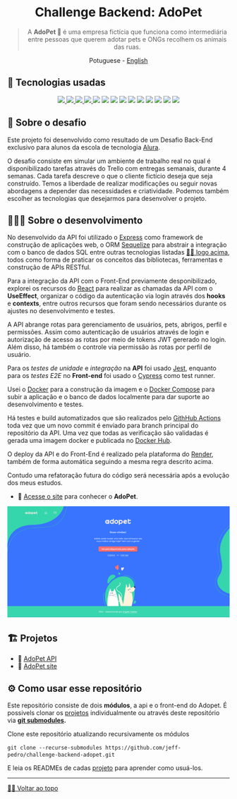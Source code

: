 <div id='top' align="center">

  # Challenge Backend: AdoPet

  > A **AdoPet 🐾** é uma empresa fictícia que funciona como intermediária entre pessoas que querem adotar pets e ONGs recolhem os animais das ruas.  

  <a>Potuguese</a> -
  <a href="./docs/en/README_en.md">English</a>

</div>

<div id='tech'>

  ## 🤖 Tecnologias usadas

</div>
<div align="center">
  <a href='https://nodejs.org/' target='_blank'><img src="https://img.shields.io/badge/Node.js-white?style=for-the-badge&logo=node.js&logoColor=green">
  <a href='https://react.dev/' target='_blank'><img src="https://img.shields.io/badge/React-20232A?style=for-the-badge&logo=react&logoColor=61DAFB"/>
  <img src="https://img.shields.io/badge/JavaScript-F7DF1E?style=for-the-badge&logo=javascript&logoColor=black">
  <a href='https://expressjs.com/' target='_blank'><img src="https://img.shields.io/badge/Express-1572B6?style=for-the-badge&logo=express&logoColor=white">
  <a href='https://jwt.io/' target='_blank'><img src="https://img.shields.io/badge/JWT-61B?style=for-the-badge&logo=jsonwebtokens&logoColor=white"/></a>
  <a href='https://www.postgresql.org/' target='_blank'><img src="https://img.shields.io/badge/PostgreSQL-F6F5F2?style=for-the-badge&logo=postgresql&logoColor=blue"/></a>
  <a href='https://sequelize.org/' target='_blank'><img src="https://img.shields.io/badge/Sequelize-52B0E7?style=for-the-badge&logo=sequelize&logoColor=white"/></a>
  <a href='https://www.cypress.io/' target='_blank'><img src="https://img.shields.io/badge/Cypress-69D3A7?style=for-the-badge&logo=Cypress&logoColor=white"/></a>
  <a href='https://jestjs.io/' target='_blank'><img src="https://img.shields.io/badge/Jest-C21325?style=for-the-badge&logo=jest&logoColor=white"/></a>
  <a href='https://www.docker.com/' target='_blank'><img src="https://img.shields.io/badge/Docker-2496ED?style=for-the-badge&logo=docker&logoColor=white"/></a>
  <a href='https://render.com/' target='_blank'><img src="https://img.shields.io/badge/Render-46E3B7?style=for-the-badge&logo=render&logoColor=white"/></a>
  <a href='https://nodemon.io/' target='_blank'><img src="https://img.shields.io/badge/Nodemon-76D04B?style=for-the-badge&logo=nodemon&logoColor=white"/></a>
  <a href='https://docs.github.com/en/actions' target='_blank'><img src="https://img.shields.io/badge/GitHub Actions-2088FF?style=for-the-badge&logo=githubactions&logoColor=white"/></a>
  <a href='https://fakerjs.dev/' target='_blank'><img src="https://img.shields.io/badge/Faker-  06C167?style=for-the-badge&logoColor=white"/></a>
</div>


## 🦾 Sobre o desafio

Este projeto foi desenvolvido como resultado de um Desafio Back-End exclusivo para alunos da escola de tecnologia [Alura](https://www.alura.com.br).

O desafio consiste em simular um ambiente de trabalho real no qual é disponibilizado tarefas através do Trello com entregas semanais, durante 4 semanas. Cada tarefa descreve o que o cliente fictício deseja que seja construído. Temos a liberdade de realizar modificações ou seguir novas abordagens a depender das necessidades e criatividade. Podemos também escolher as tecnologias que desejarmos para desenvolver o projeto. 


## 👨🏽‍💻 Sobre o desenvolvimento

No desenvolvido da API foi utilizado o [Express](https://expressjs.com/) como framework de construção de aplicações web, o ORM [Sequelize]() para abstrair a integração com o banco de dados SQL entre outras tecnologias listadas <a href='#tech'>☝🏾 logo acima</a>, todos como forma de praticar os conceitos das bibliotecas, ferramentas e construção de APIs RESTful.

Para a integração da API com o Front-End previamente desponibilizado, explorei os recursos do [React](https://react.dev/) para realizar as chamadas da API com o **UseEffect**, organizar o código da autenticação via login através dos **hooks** e **contexts**, entre outros recursos que foram sendo necessários durante os ajustes no desenvolvimento e testes. 

A API abrange rotas para gerenciamento de usuários, pets, abrigos, perfil e permissões. Assim como autenticação de usuários através de login e autorização de acesso as rotas por meio de tokens JWT gererado no login. Além disso, há também o controle via permissão às rotas por perfil de usuário. 

Para os _testes de unidade_ e _integração_ na **API** foi usado [Jest](https://jestjs.io), enquanto para os _testes E2E_ no **Front-end** foi usado o [Cypress](https://www.cypress.io/) como test runner.

Usei o [Docker](https://www.docker.com/) para a construção da imagem e o [Docker Compose](https://docs.docker.com/compose/) para subir a aplicação e o banco de dados localmente para dar suporte ao desenvolvimento e testes. 

Há testes e build automatizados que são realizados pelo [GithHub Actions](https://docs.github.com/en/actions) toda vez que um novo commit é enviado para branch principal do repositório da API. Uma vez que todas as verificação são validadas é gerada uma imagem docker e publicada no [Docker Hub](https://hub.docker.com/repository/docker/jeffersonps/adopet-api/general).

O deploy da API e do Front-End é realizado pela plataforma do [Render](https://render.com/), também de forma automática seguindo a mesma regra descrito acima.

Contudo uma refatoração futura do código será necessária após a evolução dos meus estudos.

- 🚀 [Acesse o site](https://adopet.sapituca.site/) para conhecer o **AdoPet**.

<a href='https://adopet.sapituca.site/' target='_blank'><img src="./docs/assets/adopet.png"/></a>

<div id="projects">

## 🏗️ Projetos
- 🚀 [AdoPet API](https://github.com/jeff-pedro/adopet-api)
- 🐾 [AdoPet site](https://github.com/jeff-pedro/adopet-client)

</div>


## ⚙️ Como usar esse repositório

Este repositório consiste de dois **módulos**, a api e o front-end do Adopet.
É possivels clonar os [projetos](#projects) individualmente ou através deste repositório via **[git submodules](https://git-scm.com/book/en/v2/Git-Tools-Submodules).**

Clone este repositório atualizando recursivamente os módulos
```shell
git clone --recurse-submodules https://github.com/jeff-pedro/challenge-backend-adopet.git
```

E leia os READMEs de cadas [projeto](#projects) para aprender como usuá-los.

---

<a href='#top'>☝🏾 Voltar ao topo</a>
